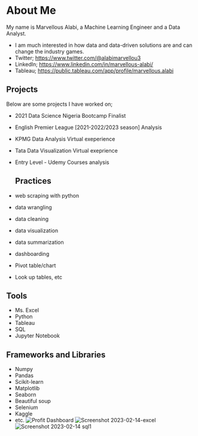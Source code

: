# About Me

My name is Marvellous Alabi, a Machine Learning Engineer and a Data Analyst.
- I am much interested in how data and data-driven solutions are and can change the industry games.
- Twitter; https://www.twitter.com/@alabimarvellou3
- LinkedIn; https://www.linkedin.com/in/marvellous-alabi/
- Tableau; https://public.tableau.com/app/profile/marvellous.alabi

## Projects
Below are some projects I have worked on;
- 2021 Data Science Nigeria Bootcamp Finalist
- English Premier League [2021-2022/2023 season] Analysis
- KPMG Data Analysis Virtual exeperience
- Tata Data Visualization Virtual exeprience
- Entry Level - Udemy Courses analysis

  ## Practices
- web scraping with python
- data wrangling
- data cleaning
- data visualization
- data summarization
- dashboarding
- Pivot table/chart
- Look up tables, etc

## Tools
- Ms. Excel
- Python
- Tableau
- SQL
- Jupyter Notebook

## Frameworks and Libraries
- Numpy
- Pandas
- Scikit-learn
- Matplotlib
- Seaborn
- Beautiful soup
- Selenium
- Kaggle
- etc.
![Profit Dashboard](https://user-images.githubusercontent.com/60781267/218748105-60f20e8f-b077-40f0-8d4f-4bc0b39efb91.png)
![Screenshot 2023-02-14-excel](https://user-images.githubusercontent.com/60781267/218750197-10238c18-1557-442a-9c8d-78d3e0db1f8b.jpg)
![Screenshot 2023-02-14 sql1](https://user-images.githubusercontent.com/60781267/218751333-f03d6168-6a61-4122-8307-7df9bb413f48.jpg)
